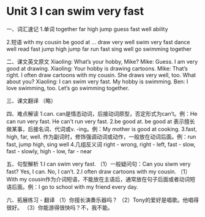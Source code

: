 # Unit 3 I can swim very fast
一、词汇速记
1.单词
together far high jump guess fast well ability

2.短语
with my cousin
be good at ...
draw very well
swim very fast
dance well
read fast
jump high
jump far
run fast
sing well
go swimming together

二、课文英文原文
Xiaoling: What’s your hobby, Mike?
Mike: Guess. I am very good at drawing.
Xiaoling: Your hobby is drawing cartoons.
Mike: That’s right. I often draw cartoons with my cousin. She draws very well, too. What about you?
Xiaoling: I can swim very fast. My hobby is swimming.
Ben: I love swimming, too. Let’s go swimming together.

三、课文翻译
（略）

四、难点解读
1.can. can是情态动词，后接动词原型，否定形式为can’t。例：He can run very fast. He can’t run very fast.
2.be good at. be good at 表示擅长做某事，后接名词、代词或v. -ing。例：My mother is good at cooking.
3.fast, high, far, well. 作为副词时，修饰强调动词或动作，一般放在动词后面。例：run fast, jump high, sing well
4.几组反义词 right - wrong, right - left, fast - slow, fast - slowly, high - low, far - near

五、句型解析
1.I can swim very fast. 
（1）一般疑问句：Can you siwm very fast? Yes, I can. No, I can’t.
2.I often draw cartoons with my cousin.
（1）With my cousin作为介词短语，不能放在主语后，通常放在句子后面或者动词短语后面。例：I go to school with my friend every day.

六、拓展练习 - 翻译
（1）你擅长演奏乐器吗？
（2）Tony的爱好是唱歌。他唱得很好。
（3）你能游得很快吗？不，我不能。

